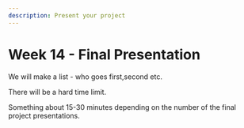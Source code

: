 ```yaml
---
description: Present your project
---
```


# Week 14 - Final Presentation

We will make a list - who goes first,second etc.

There will be a hard time limit.

Something about 15-30 minutes depending on the number of the final project presentations.&#x20;

